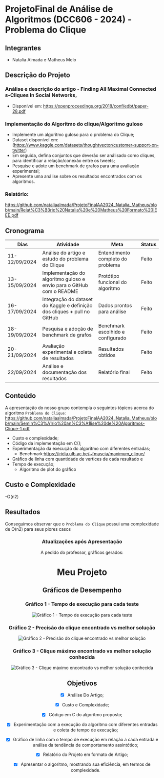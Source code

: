 # ProjetoFinal de Análise de Algoritmos (DCC606 - 2024) - Problema do Clique
## Integrantes
- Natalia Almada e Matheus Melo

## Descrição do Projeto
### Análise e descrição do  artigo - Finding All Maximal Connected s-Cliques in Social Networks,
* Disponível em: https://openproceedings.org/2018/conf/edbt/paper-28.pdf
  
### Implementação do Algoritmo do clique/Algoritmo guloso

* Implemente um algoritmo guloso para o problema do Clique;
* Dataset disponível em: (https://www.kaggle.com/datasets/thoughtvector/customer-support-on-twitter)
* Em seguida, defina conjuntos que deverão ser análisado como cliques, para identificar a relação/conexão entre os tweets;
* Pesquise e adote um benchmark de grafos para uma avaliação experimental;
* Apresente uma análise sobre os resultados encontrados com os algoritmos.
### Relatório: 
https://github.com/nataliaalmada/ProjetoFinalAA2024_Natalia_Matheus/blob/main/Relat%C3%B3rio%20Natalia%20e%20Matheus%20Formato%20IEEE.pdf
  
## Cronograma
| Dias           | Atividade                                             | Meta                            | Status    |
|----------------|-------------------------------------------------------|----------------------------------|-----------|
| 11-12/09/2024  | Análise do artigo e estudo do problema do Clique       | Entendimento completo do problema | Feito     |
| 13-15/09/2024  | Implementação do algoritmo guloso e envio para o GitHub com o README | Protótipo funcional do algoritmo | Feito   |
| 16-17/09/2024  | Integração do dataset do Kaggle e definição dos cliques + pull no GitHub | Dados prontos para análise       | Feito   |
| 18-19/09/2024  | Pesquisa e adoção de benchmark de grafos               | Benchmark escolhido e configurado | Feito   |
| 20-21/09/2024  | Avaliação experimental e coleta de resultados          | Resultados obtidos               | Feito |
| 22/09/2024     | Análise e documentação dos resultados                  | Relatório final                  | Feito   |



## Conteúdo
A apresentação do nosso grupo contempla o seguintes tópicos acerca do algoritmo `Problema do Clique`:
https://github.com/nataliaalmada/ProjetoFinalAA2024_Natalia_Matheus/blob/main/Semin%C3%A1rio%20an%C3%A1lise%20de%20Algoritmos-Clique-1.pdf
- Custo e complexidade;
- Código da implementação em C();
- Experimentação da execução do algoritmo com diferentes entradas;
    - Benchmark:https://iridia.ulb.ac.be/~fmascia/maximum_clique/
- Gráfico de linha com quantidade de vertices de cada resultado e
- Tempo de execução;
    - Algoritmo de plot do gráfico

##  Custo e Complexidade

-O(n2)


## Resultados

Conseguimos observar que o `Problema do Clique` possui uma complexidade de O(n2) para seus piores casos  
<div align="center">

### Atualizações após Apresentação
A pedido do professor, gráficos gerados: 
# Meu Projeto

## Gráficos de Desempenho

### Gráfico 1 - Tempo de execução para cada teste
![Gráfico 1 - Tempo de execução para cada teste](https://github.com/nataliaalmada/ProjetoFinalAA2024_Natalia_Matheus/blob/main/mediaGraficosBenchmark-artefatos/Grafico%201.jpeg)

### Gráfico 2 - Precisão do clique encontrado vs melhor solução
![Gráfico 2 - Precisão do clique encontrado vs melhor solução](https://github.com/nataliaalmada/ProjetoFinalAA2024_Natalia_Matheus/blob/main/mediaGraficosBenchmark-artefatos/Grafico%202.jpeg)

### Gráfico 3 - Clique máximo encontrado vs melhor solução conhecida
![Gráfico 3 - Clique máximo encontrado vs melhor solução conhecida](https://github.com/nataliaalmada/ProjetoFinalAA2024_Natalia_Matheus/blob/main/mediaGraficosBenchmark-artefatos/Grafico%203.jpeg)


## Objetivos

- [X] Análise Do Artigo;
- [X] Custo e Complexidade;
- [X] Código em C do algoritmo proposto;
- [X] Experimentação com a execução do algoritmo com diferentes entradas e coleta de tempo de execução;
- [X] Gráfico de linha com o tempo de execução em relação a cada entrada e análise da tendência de comportamento assintótico;
- [X] Relatório do Projeto em formato de Artigo;
- [X] Apresentar o algoritmo, mostrando sua eficiência, em termos de complexidade.

